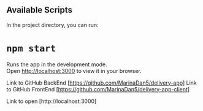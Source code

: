 ## Available Scripts

In the project directory, you can run:

# `npm start`

Runs the app in the development mode.\
Open [http://localhost:3000](http://localhost:3000) to view it in your browser.


Link to GitHub BackEnd [https://github.com/MarinaDan5/delivery-app]
Link to GitHub FrontEnd [https://github.com/MarinaDan5/delivery-app-client]


Link to open [http://localhost:3000]


